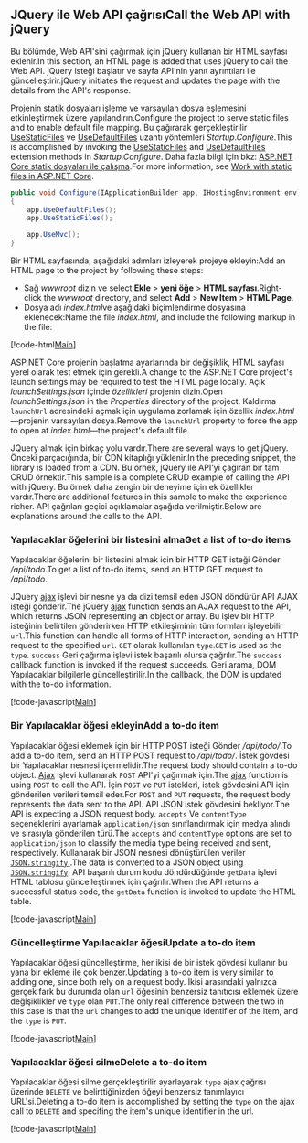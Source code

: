 ## <a name="call-the-web-api-with-jquery"></a><span data-ttu-id="ec843-101">JQuery ile Web API çağrısı</span><span class="sxs-lookup"><span data-stu-id="ec843-101">Call the Web API with jQuery</span></span>

<span data-ttu-id="ec843-102">Bu bölümde, Web API'sini çağırmak için jQuery kullanan bir HTML sayfası eklenir.</span><span class="sxs-lookup"><span data-stu-id="ec843-102">In this section, an HTML page is added that uses jQuery to call the Web API.</span></span> <span data-ttu-id="ec843-103">jQuery isteği başlatır ve sayfa API'nin yanıt ayrıntıları ile güncelleştirir.</span><span class="sxs-lookup"><span data-stu-id="ec843-103">jQuery initiates the request and updates the page with the details from the API's response.</span></span>

<span data-ttu-id="ec843-104">Projenin statik dosyaları işleme ve varsayılan dosya eşlemesini etkinleştirmek üzere yapılandırın.</span><span class="sxs-lookup"><span data-stu-id="ec843-104">Configure the project to serve static files and to enable default file mapping.</span></span> <span data-ttu-id="ec843-105">Bu çağırarak gerçekleştirilir [UseStaticFiles](/dotnet/api/microsoft.aspnetcore.builder.staticfileextensions.usestaticfiles#Microsoft_AspNetCore_Builder_StaticFileExtensions_UseStaticFiles_Microsoft_AspNetCore_Builder_IApplicationBuilder_) ve [UseDefaultFiles](/dotnet/api/microsoft.aspnetcore.builder.defaultfilesextensions.usedefaultfiles#Microsoft_AspNetCore_Builder_DefaultFilesExtensions_UseDefaultFiles_Microsoft_AspNetCore_Builder_IApplicationBuilder_) uzantı yöntemleri *Startup.Configure*.</span><span class="sxs-lookup"><span data-stu-id="ec843-105">This is accomplished by invoking the [UseStaticFiles](/dotnet/api/microsoft.aspnetcore.builder.staticfileextensions.usestaticfiles#Microsoft_AspNetCore_Builder_StaticFileExtensions_UseStaticFiles_Microsoft_AspNetCore_Builder_IApplicationBuilder_) and [UseDefaultFiles](/dotnet/api/microsoft.aspnetcore.builder.defaultfilesextensions.usedefaultfiles#Microsoft_AspNetCore_Builder_DefaultFilesExtensions_UseDefaultFiles_Microsoft_AspNetCore_Builder_IApplicationBuilder_) extension methods in *Startup.Configure*.</span></span> <span data-ttu-id="ec843-106">Daha fazla bilgi için bkz: [ASP.NET Core statik dosyaları ile çalışma](xref:fundamentals/static-files).</span><span class="sxs-lookup"><span data-stu-id="ec843-106">For more information, see [Work with static files in ASP.NET Core](xref:fundamentals/static-files).</span></span>

```csharp
public void Configure(IApplicationBuilder app, IHostingEnvironment env)
{
    app.UseDefaultFiles();
    app.UseStaticFiles();

    app.UseMvc();
}
```

<span data-ttu-id="ec843-107">Bir HTML sayfasında, aşağıdaki adımları izleyerek projeye ekleyin:</span><span class="sxs-lookup"><span data-stu-id="ec843-107">Add an HTML page to the project by following these steps:</span></span>

* <span data-ttu-id="ec843-108">Sağ *wwwroot* dizin ve select **Ekle** > **yeni öğe** > **HTML sayfası**.</span><span class="sxs-lookup"><span data-stu-id="ec843-108">Right-click the *wwwroot* directory, and select **Add** > **New Item** > **HTML Page**.</span></span>
* <span data-ttu-id="ec843-109">Dosya adı *index.html*ve aşağıdaki biçimlendirme dosyasına eklenecek:</span><span class="sxs-lookup"><span data-stu-id="ec843-109">Name the file *index.html*, and include the following markup in the file:</span></span>

[!code-html[Main](samples/sample3.html)]

<span data-ttu-id="ec843-110">ASP.NET Core projenin başlatma ayarlarında bir değişiklik, HTML sayfası yerel olarak test etmek için gerekli.</span><span class="sxs-lookup"><span data-stu-id="ec843-110">A change to the ASP.NET Core project's launch settings may be required to test the HTML page locally.</span></span> <span data-ttu-id="ec843-111">Açık *launchSettings.json* içinde *özellikleri* projenin dizin.</span><span class="sxs-lookup"><span data-stu-id="ec843-111">Open *launchSettings.json* in the *Properties* directory of the project.</span></span> <span data-ttu-id="ec843-112">Kaldırma `launchUrl` adresindeki açmak için uygulama zorlamak için özellik *index.html*&mdash;projenin varsayılan dosya.</span><span class="sxs-lookup"><span data-stu-id="ec843-112">Remove the `launchUrl` property to force the app to open at *index.html*&mdash;the project's default file.</span></span>

<span data-ttu-id="ec843-113">JQuery almak için birkaç yolu vardır.</span><span class="sxs-lookup"><span data-stu-id="ec843-113">There are several ways to get jQuery.</span></span> <span data-ttu-id="ec843-114">Önceki parçacığında, bir CDN kitaplığı yüklenir.</span><span class="sxs-lookup"><span data-stu-id="ec843-114">In the preceding snippet, the library is loaded from a CDN.</span></span> <span data-ttu-id="ec843-115">Bu örnek, jQuery ile API'yi çağıran bir tam CRUD örnektir.</span><span class="sxs-lookup"><span data-stu-id="ec843-115">This sample is a complete CRUD example of calling the API with jQuery.</span></span> <span data-ttu-id="ec843-116">Bu örnek daha zengin bir deneyime için ek özellikler vardır.</span><span class="sxs-lookup"><span data-stu-id="ec843-116">There are additional features in this sample to make the experience richer.</span></span> <span data-ttu-id="ec843-117">API çağrıları geçici açıklamalar aşağıda verilmiştir.</span><span class="sxs-lookup"><span data-stu-id="ec843-117">Below are explanations around the calls to the API.</span></span>

### <a name="get-a-list-of-to-do-items"></a><span data-ttu-id="ec843-118">Yapılacaklar öğelerini bir listesini alma</span><span class="sxs-lookup"><span data-stu-id="ec843-118">Get a list of to-do items</span></span>

<span data-ttu-id="ec843-119">Yapılacaklar öğelerini bir listesini almak için bir HTTP GET isteği Gönder */api/todo*.</span><span class="sxs-lookup"><span data-stu-id="ec843-119">To get a list of to-do items, send an HTTP GET request to */api/todo*.</span></span>

<span data-ttu-id="ec843-120">JQuery [ajax](https://api.jquery.com/jquery.ajax/) işlevi bir nesne ya da dizi temsil eden JSON döndürür API AJAX isteği gönderir.</span><span class="sxs-lookup"><span data-stu-id="ec843-120">The jQuery [ajax](https://api.jquery.com/jquery.ajax/) function sends an AJAX request to the API, which returns JSON representing an object or array.</span></span> <span data-ttu-id="ec843-121">Bu işlev bir HTTP isteğinin belirtilen gönderirken HTTP etkileşiminin tüm formları işleyebilir `url`.</span><span class="sxs-lookup"><span data-stu-id="ec843-121">This function can handle all forms of HTTP interaction, sending an HTTP request to the specified `url`.</span></span> <span data-ttu-id="ec843-122">`GET` olarak kullanılan `type`.</span><span class="sxs-lookup"><span data-stu-id="ec843-122">`GET` is used as the `type`.</span></span> <span data-ttu-id="ec843-123">`success` Geri çağırma işlevi istek başarılı olursa çağrılır.</span><span class="sxs-lookup"><span data-stu-id="ec843-123">The `success` callback function is invoked if the request succeeds.</span></span> <span data-ttu-id="ec843-124">Geri arama, DOM Yapılacaklar bilgilerle güncelleştirilir.</span><span class="sxs-lookup"><span data-stu-id="ec843-124">In the callback, the DOM is updated with the to-do information.</span></span>

[!code-javascript[Main](samples/sample4.html)]

### <a name="add-a-to-do-item"></a><span data-ttu-id="ec843-125">Bir Yapılacaklar öğesi ekleyin</span><span class="sxs-lookup"><span data-stu-id="ec843-125">Add a to-do item</span></span>

<span data-ttu-id="ec843-126">Yapılacaklar öğesi eklemek için bir HTTP POST isteği Gönder */api/todo/*.</span><span class="sxs-lookup"><span data-stu-id="ec843-126">To add a to-do item, send an HTTP POST request to */api/todo/*.</span></span> <span data-ttu-id="ec843-127">İstek gövdesi bir Yapılacaklar nesnesi içermelidir.</span><span class="sxs-lookup"><span data-stu-id="ec843-127">The request body should contain a to-do object.</span></span> <span data-ttu-id="ec843-128">[Ajax](https://api.jquery.com/jquery.ajax/) işlevi kullanarak `POST` API'yi çağırmak için.</span><span class="sxs-lookup"><span data-stu-id="ec843-128">The [ajax](https://api.jquery.com/jquery.ajax/) function is using `POST` to call the API.</span></span> <span data-ttu-id="ec843-129">İçin `POST` ve `PUT` istekleri, istek gövdesini API için gönderilen verileri temsil eder.</span><span class="sxs-lookup"><span data-stu-id="ec843-129">For `POST` and `PUT` requests, the request body represents the data sent to the API.</span></span> <span data-ttu-id="ec843-130">API JSON istek gövdesini bekliyor.</span><span class="sxs-lookup"><span data-stu-id="ec843-130">The API is expecting a JSON request body.</span></span> <span data-ttu-id="ec843-131">`accepts` Ve `contentType` seçeneklerini ayarlamak `application/json` sınıflandırmak için medya alındı ve sırasıyla gönderilen türü.</span><span class="sxs-lookup"><span data-stu-id="ec843-131">The `accepts` and `contentType` options are set to `application/json` to classify the media type being received and sent, respectively.</span></span> <span data-ttu-id="ec843-132">Kullanarak bir JSON nesnesi dönüştürülen veriler [ `JSON.stringify` ](https://developer.mozilla.org/en-US/docs/Web/JavaScript/Reference/Global_Objects/JSON/stringify).</span><span class="sxs-lookup"><span data-stu-id="ec843-132">The data is converted to a JSON object using [`JSON.stringify`](https://developer.mozilla.org/en-US/docs/Web/JavaScript/Reference/Global_Objects/JSON/stringify).</span></span> <span data-ttu-id="ec843-133">API başarılı durum kodu döndürdüğünde `getData` işlevi HTML tablosu güncelleştirmek için çağrılır.</span><span class="sxs-lookup"><span data-stu-id="ec843-133">When the API returns a successful status code, the `getData` function is invoked to update the HTML table.</span></span>

[!code-javascript[Main](samples/sample5.js)]

### <a name="update-a-to-do-item"></a><span data-ttu-id="ec843-134">Güncelleştirme Yapılacaklar öğesi</span><span class="sxs-lookup"><span data-stu-id="ec843-134">Update a to-do item</span></span>

<span data-ttu-id="ec843-135">Yapılacaklar öğesi güncelleştirme, her ikisi de bir istek gövdesi kullanır bu yana bir ekleme ile çok benzer.</span><span class="sxs-lookup"><span data-stu-id="ec843-135">Updating a to-do item is very similar to adding one, since both rely on a request body.</span></span> <span data-ttu-id="ec843-136">İkisi arasındaki yalnızca gerçek fark bu durumda olan `url` öğesinin benzersiz tanıtıcısı eklemek üzere değişiklikler ve `type` olan `PUT`.</span><span class="sxs-lookup"><span data-stu-id="ec843-136">The only real difference between the two in this case is that the `url` changes to add the unique identifier of the item, and the `type` is `PUT`.</span></span>

[!code-javascript[Main](samples/sample6.js)]

### <a name="delete-a-to-do-item"></a><span data-ttu-id="ec843-137">Yapılacaklar öğesi silme</span><span class="sxs-lookup"><span data-stu-id="ec843-137">Delete a to-do item</span></span>

<span data-ttu-id="ec843-138">Yapılacaklar öğesi silme gerçekleştirilir ayarlayarak `type` ajax çağrısı üzerinde `DELETE` ve belirttiğinizden öğeyi benzersiz tanımlayıcı URL'si.</span><span class="sxs-lookup"><span data-stu-id="ec843-138">Deleting a to-do item is accomplished by setting the `type` on the ajax call to `DELETE` and specifing the item's unique identifier in the url.</span></span>

[!code-javascript[Main](samples/sample6.js)]
